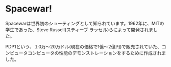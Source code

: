 # Spacewar!

Spacewarは世界初のシューティングとして知られています。1962年に、MITの学生であった、Steve Russell(スティーブ ラッセル)らによって開発されました。

PDP1という、１0万～20万ドル(現在の価格で1億～2億円)で販売されていた、コンピュータコンピュータの性能のデモンストレーションをするために作成されました。


